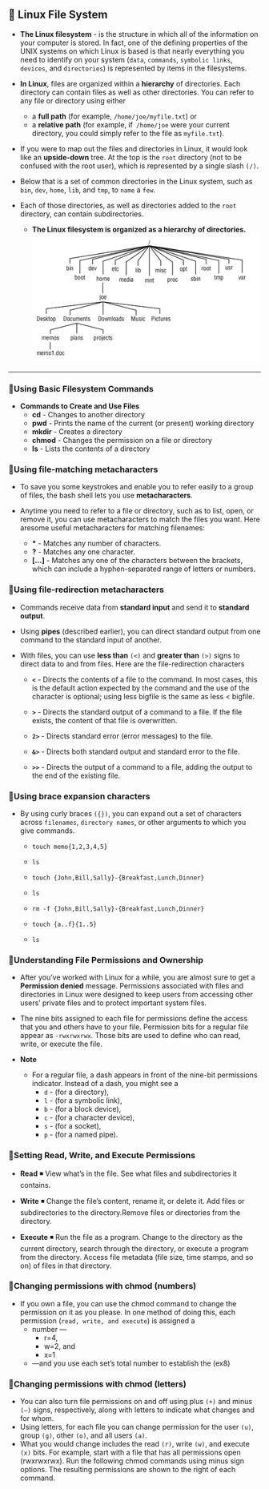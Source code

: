 ## 🔷 Linux File System

- **The Linux filesystem** - is the structure in which all of the information on your computer is stored. In fact, one of the defining properties of the UNIX systems on which Linux is based is that nearly everything you need to identify on your system (`data`, `commands`, `symbolic links`, `devices`, and `directories`) is represented by items in the filesystems.

- **In Linux**, files are organized within a **hierarchy** of directories. Each directory can contain files as well as other directories. You can refer to any file or directory using either 
  - a **full path** (for example, `/home/joe/myfile.txt`) or 
  - a **relative path** (for example, if` /home/joe` were your current directory, you could simply refer to the file as `myfile.txt`).

- If you were to map out the files and directories in Linux, it would look like an **upside-down** tree. At the top is the `root` directory (not to be confused with the root user), which is represented by a single slash `(/)`. 
- Below that is a set of common directories in the Linux system, such as `bin`, `dev`, `home`, `lib`, and `tmp`, to `name` a `few`. 
- Each of those directories, as well as directories added to the `root` directory, can contain subdirectories.

  - **The Linux filesystem is organized as a hierarchy of directories.**
        ![](./../img/1.linux-file.png)

**************************************************


### 🔹Using Basic Filesystem Commands
    
    
- **Commands to Create and Use Files**
   - **cd**  -  Changes to another directory
   - **pwd**  -  Prints the name of the current (or present) working directory
   - **mkdir**  -  Creates a directory
   - **chmod**  - Changes the permission on a file or directory
   - **ls**  -  Lists the contents of a directory



### 🔹Using file-matching metacharacters

- To save you some keystrokes and enable you to refer easily to a group of files, the bash shell lets you use **metacharacters**. 
- Anytime you need to refer to a file or directory, such as to list, open, or remove it, you can use metacharacters to match the files you want. Here aresome useful metacharacters for matching filenames:


  - **\*** -  Matches any number of characters.
  - **?** - Matches any one character.
  - **[...]** - Matches any one of the characters between the brackets, which can include a hyphen-separated range of letters or numbers.

### 🔹Using file-redirection metacharacters

- Commands receive data from **standard input** and send it to **standard output**. 
- Using **pipes** (described earlier), you can direct standard output from one command to the standard input of another.
- With files, you can use **less than** `(<)` and **greater than** `(>)` signs to direct data to and from files. Here are the file-redirection characters

  - **`<`**  - Directs the contents of a file to the command. In most cases, this is the default action expected by the command and the use of the character is optional; using less bigfile is the same as less < bigfile.
 
  - **`>`**  - Directs the standard output of a command to a file. If the file exists, the content of that file is overwritten.

  - **`2>`** - Directs standard error (error messages) to the file.

  - **`&>`** - Directs both standard output and standard error to the file.

  - **`>>`** - Directs the output of a command to a file, adding the output to the end of the existing file.

### 🔹Using brace expansion characters
- By using curly braces `({})`, you can expand out a set of characters across `filenames`, `directory names`, or other arguments to which you give commands.

  - `touch memo{1,2,3,4,5}`
  - `ls`


  - `touch {John,Bill,Sally}-{Breakfast,Lunch,Dinner}`
  - `ls`
  - `rm -f {John,Bill,Sally}-{Breakfast,Lunch,Dinner}`
  - `touch {a..f}{1..5}`
  - `ls`


### 🔹Understanding File Permissions and Ownership
- After you’ve worked with Linux for a while, you are almost sure to get a **Permission denied** message. Permissions associated with files and directories in Linux were designed to keep users from accessing other users’ private files and to protect important system files.
- The nine bits assigned to each file for permissions define the access that you and others have to your file. Permission bits for a regular file appear as `-rwxrwxrwx`. Those bits are used to define who can read, write, or execute the file.
 


- **Note**
  - For a regular file, a dash appears in front of the nine-bit permissions indicator. Instead of a dash, you might see a 
    - `d` - (for a directory), 
    - `l` - (for a symbolic link), 
    - `b` - (for a block device), 
    - `c` - (for a character device), 
    - `s` - (for a socket),
    - `p` - (for a named pipe).

### 🔹Setting Read, Write, and Execute Permissions
  - **Read**  ◾️  View what’s in the file. See what files and subdirectories it contains.

  - **Write** ◾️  Change the file’s content, rename it, or delete it. Add files or subdirectories to the directory.Remove files or directories from the directory.

  - **Execute** ◾️  Run the file as a program. Change to the directory as the current directory, search through the directory, or execute a program from the directory. Access file metadata (file size, time stamps, and so on) of files in that directory.


### 🔹Changing permissions with chmod (numbers)
- If you own a file, you can use the chmod command to change the permission on it as you please. In one method of doing this, each permission (`read, write, and execute`) is assigned a 
  - number — 
    - r=4, 
    - w=2, and 
    - x=1
  - —and you use each set’s total number to establish the (ex8)


### 🔹Changing permissions with chmod (letters)
- You can also turn file permissions on and off using plus `(+)` and minus `(–)` signs, respectively, along with letters to indicate what changes and for whom. 
- Using letters, for each file you can change permission for the user `(u)`, group `(g)`, other `(o)`, and all users `(a)`.
- What you would change includes the read `(r)`, write `(w)`, and execute `(x)` bits. For example, start with a file that has all permissions open (rwxrwxrwx). Run the following chmod commands using minus sign options. The resulting permissions are shown to the right of each command.